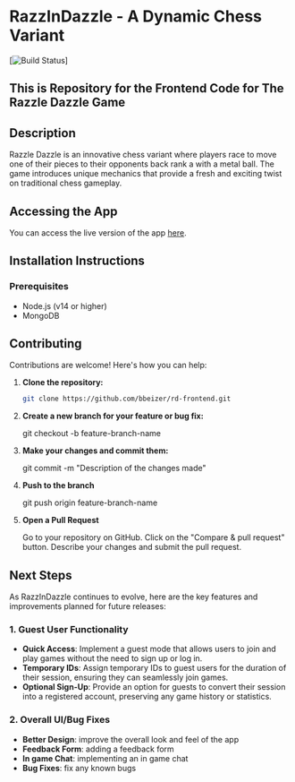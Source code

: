 # RazzInDazzle - A Dynamic Chess Variant

[![Build Status](https://img.shields.io/badge/build-passing-brightgreen)]

## This is Repository for the Frontend Code for The Razzle Dazzle Game

## Description
Razzle Dazzle is an innovative chess variant where players race to move one of their pieces to their opponents back rank a with a metal ball. The game introduces unique mechanics that provide a fresh and exciting twist on traditional chess gameplay.

## Accessing the App
You can access the live version of the app [here](https://www.razzlndazzle.com/).

## Installation Instructions

### Prerequisites
- Node.js (v14 or higher)
- MongoDB

## Contributing

Contributions are welcome! Here's how you can help:

1. **Clone the repository:**
   ```bash
   git clone https://github.com/bbeizer/rd-frontend.git

2. **Create a new branch for your feature or bug fix:**

   git checkout -b feature-branch-name

4. **Make your changes and commit them:**
   
   git commit -m "Description of the changes made"

6. **Push to the branch**
 
   git push origin feature-branch-name

7. **Open a Pull Request**

   Go to your repository on GitHub.
   Click on the "Compare & pull request" button.
   Describe your changes and submit the pull request.

## Next Steps

As RazzInDazzle continues to evolve, here are the key features and improvements planned for future releases:

### 1. Guest User Functionality
- **Quick Access**: Implement a guest mode that allows users to join and play games without the need to sign up or log in.
- **Temporary IDs**: Assign temporary IDs to guest users for the duration of their session, ensuring they can seamlessly join games.
- **Optional Sign-Up**: Provide an option for guests to convert their session into a registered account, preserving any game history or statistics.

### 2. Overall UI/Bug Fixes
- **Better Design**: improve the overall look and feel of the app
- **Feedback Form**: adding a feedback form
- **In game Chat**: implementing an in game chat
- **Bug Fixes**: fix any known bugs

   
